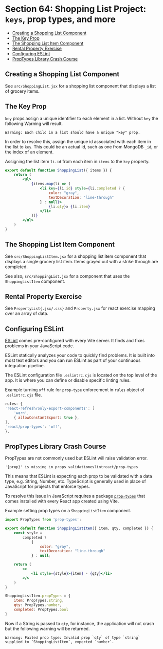 # Section 64: Shopping List Project: `keys`, prop types, and more

- [Creating a Shopping List Component](#creating-a-shopping-list-component)
- [The Key Prop](#the-key-prop)
- [The Shopping List Item Component](#the-shopping-list-item-component)
- [Rental Property Exercise](#rental-property-exercise)
- [Configuring ESLint](#configuring-eslint)
- [PropTypes Library Crash Course](#proptypes-library-crash-course)

## Creating a Shopping List Component
See `src/ShoppingList.jsx` for a shopping list component that displays a list of grocery items.

## The Key Prop
`key` props assign a unique identifier to each element in a list. Without `key` the following Warning will result.

    Warning: Each child in a list should have a unique "key" prop.

In order to resolve this, assign the unique id associated with each item in the list to `key`. This could be an actual id, such as one from MongoDB `_id`, or the index of an element.

Assigning the list item `li.id` from each item in `items` to the `key` property.
```jsx
export default function ShoppingList({ items }) {
    return (
        <ul>
            {items.map(li => (
                <li key={li.id} style={li.completed ? {
                    color: "gray",
                    textDecoration: "line-through"
                } : null}>
                    {li.qty}x {li.item}
                </li>
            ))}
        </ul>
    )
}
```

## The Shopping List Item Component
See `src/ShoppingListItem.jsx` for a shopping list item component that displays a single grocery list item. Items grayed out with a strike through are completed. 

See also, `src/ShoppingList.jsx` for a component that uses the `ShoppingListItem` component.

## Rental Property Exercise
See `PropertyList{.jsx/.css}` and `Property.jsx` for react exercise mapping over an array of data. 

## Configuring ESLint
[ESLint](https://eslint.org/) comes pre-configured with every Vite server. It finds and fixes problems in your JavaScript code. 

ESLint statically analyzes your code to quickly find problems. It is built into most text editors and you can run ESLint as part of your continuous integration pipeline. 

The ESLint configuration file `.eslintrc.cjs` is located on the top level of the app. It is where you can define or disable specific linting rules.

Example turning `off` rule for `prop-type` enforcement in `rules` object of `.eslintrc.cjs` file.
```cjs
rules: {
'react-refresh/only-export-components': [
    'warn',
    { allowConstantExport: true },
],
'react/prop-types': 'off',
},
```

## PropTypes Library Crash Course
PropTypes are not commonly used but ESLint will raise validation error.

    '{prop}' is missing in props validationeslintreact/prop-types

This means that ESLint is expecting each prop to be validated with a data type, e.g. String, Number, etc. TypeScript is generally used in place of JavaScript for projects that enforce types.

To resolve this issue in JavaScript requires a package [`prop-types`](https://www.npmjs.com/package/prop-types) that comes installed with every React app created using Vite.

Example setting prop types on a `ShoppingListItem` component.
```jsx
import PropTypes from 'prop-types';

export default function ShoppingListItem({ item, qty, completed }) {
    const style =
        completed ?
            {
                color: "gray",
                textDecoration: "line-through"
            } : null;

    return (
        <>
            <li style={style}>{item} - {qty}</li>
        </>
    )
}

ShoppingListItem.propTypes = {
    item: PropTypes.string,
    qty: PropTypes.number,
    completed: PropTypes.bool
}
```

Now if a String is passed to `qty`, for instance, the application will not crash but the following warning will be returned.

    Warning: Failed prop type: Invalid prop `qty` of type `string` supplied to `ShoppingListItem`, expected `number`.